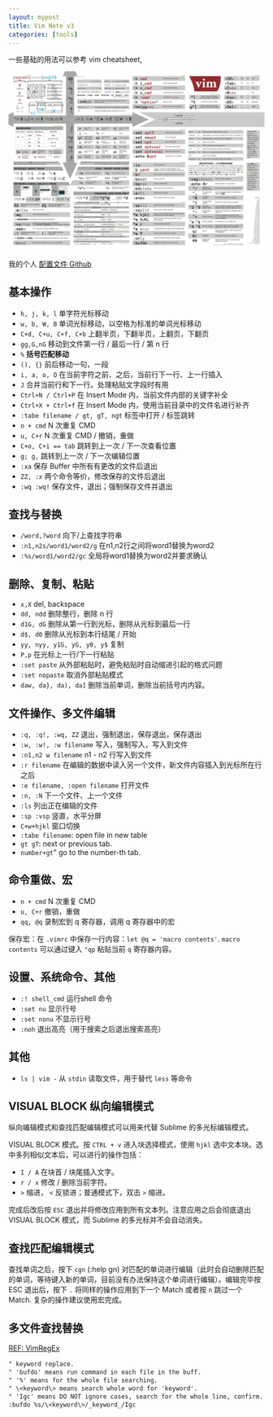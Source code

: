 ```yaml
---
layout: mypost
title: Vim Note v3
categories: [tools]
---
```


一些基础的用法可以参考 vim cheatsheet,

<img src="../posts/2021-tech/vim_cheatsheet.png" alt="image" />


我的个人 [配置文件 Github](https://github.com/plus2047/script)

## 基本操作

- `h, j, k, l` 单字符光标移动
- `w, b, W, B` 单词光标移动，以空格为标准的单词光标移动
- `C+d, C+u, C+f, C+b` 上翻半页，下翻半页，上翻页，下翻页
- `gg,G,nG` 移动到文件第一行 / 最后一行 / 第 n 行
- `%` **括号匹配移动**
- `(), {}` 前后移动一句，一段
- `i, a, o, O` 在当前字符之前、之后，当前行下一行、上一行插入
- `J` 合并当前行和下一行。处理粘贴文字段时有用
- `Ctrl+N / Ctrl+P` 在 Insert Mode 内，当前文件内部的关键字补全
- `Ctrl+X + Ctrl+f` 在 Insert Mode 内，使用当前目录中的文件名进行补齐
- `:tabe filename / gt, gT, ngt` 标签中打开 / 标签跳转
- `n + cmd` N 次重复 CMD
- `u, C+r` N 次重复 CMD / 撤销，重做
- `C+o, C+i == tab` 跳转到上一次 / 下一次查看位置
- `g; g,` 跳转到上一次 / 下一次编辑位置
- `:xa` 保存 Buffer 中所有有更改的文件后退出
- `ZZ, :x` 两个命令等价，修改保存的文件后退出
- `:wq :wq!` 保存文件，退出；强制保存文件并退出 

## 查找与替换

- `/word,?word` 向下/上查找字符串
- `:n1,n2s/word1/word2/g` 在n1,n2行之间将word1替换为word2
- `:%s/word1/word2/gc` 全局将word1替换为word2并要求确认

## 删除、复制、粘贴

- `x,X` del, backspace
- `dd, ndd` 删除整行，删除 n 行
- `d1G, dG` 删除从第一行到光标，删除从光标到最后一行
- `d$, d0` 删除从光标到本行结尾 / 开始
- `yy, nyy, y1G, yG, y0, y$` 复制
- `P,p` 在光标上一行/下一行粘贴
- `:set paste` 从外部粘贴时，避免粘贴时自动缩进引起的格式问题
- `:set nopaste` 取消外部粘贴模式
- `daw, da}, da), da]` 删除当前单词，删除当前括号内内容。

## 文件操作、多文件编辑

- `:q, :q!, :wq, ZZ` 退出，强制退出，保存退出，保存退出
- `:w, :w!, :w filename` 写入，强制写入，写入到文件
- `:n1,n2 w filename` n1 - n2 行写入到文件
- `:r filename` 在编辑的数据中读入另一个文件，新文件内容插入到光标所在行之后
- `:e filename, :open filename` 打开文件
- `:n, :N` 下一个文件、上一个文件
- `:ls` 列出正在编辑的文件
- `:sp :vsp` 竖直，水平分屏
- `C+w+hjkl` 窗口切换
- `:tabe filename`: open file in new table
- `gt gT`: next or previous tab.
- `number+gt`" go to the number-th tab.

## 命令重做、宏

- `n + cmd` N 次重复 CMD
- `u, C+r` 撤销，重做
- `qq, @q` 录制宏到 q 寄存器，调用 q 寄存器中的宏
  
保存宏：在 `.vimrc` 中保存一行内容：`let @q = 'macro contents'`. `macro contents` 可以通过键入 `"qp` 粘贴当前 `q` 寄存器内容。

## 设置、系统命令、其他

- `:! shell_cmd` 运行shell 命令
- `:set nu` 显示行号
- `:set nonu` 不显示行号
- `:noh` 退出高亮（用于搜索之后退出搜索高亮）

##  其他

- `ls | vim -` 从 `stdin` 读取文件，用于替代 `less` 等命令  

## VISUAL BLOCK 纵向编辑模式

纵向编辑模式和查找匹配编辑模式可以用来代替 Sublime 的多光标编辑模式。

VISUAL BLOCK 模式。按 `CTRL + v` 进入块选择模式，使用 `hjkl` 选中文本块。选中多列相似文本后，可以进行的操作包括：

- `I / A` 在块首 / 块尾插入文字。
- `r / x` 修改 / 删除当前字符。
- `>` 缩进， `<` 反锁进；普通模式下，双击 `>` 缩进。

完成后改后按 `ESC` 退出并将修改应用到所有文本列。注意应用之后会彻底退出 VISUAL BLOCK 模式，而 Sublime 的多光标并不会自动消失。

## 查找匹配编辑模式

查找单词之后，按下 `cgn` (:help gn) 对匹配的单词进行编辑（此时会自动删除匹配的单词，等待键入新的单词，目前没有办法保持这个单词进行编辑）。编辑完毕按 ESC 退出后，按下 `.` 将同样的操作应用到下一个 Match 或者按 `n` 跳过一个 Match. 复杂的操作建议使用宏完成。

## 多文件查找替换

[REF: VimRegEx](http://vimregex.com/#substitute)

```
" keyword replace.
" 'bufdo' means run command in each file in the buff.
" '%' means for the whole file searching.
" \<keyword\> means search whole word for 'keyword'.
" 'Igc' means DO NOT ignore cases, search for the whole line, confirm.
:bufdo %s/\<keyword\>/_keyword_/Igc
```
